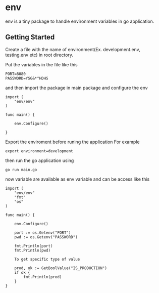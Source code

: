 # env

env is a tiny package to handle environment variables in go application.

## Getting Started

Create a file with the name of environment(Ex. development.env, testing.env etc) in root directory.

Put the variables in the file like this

```
PORT=8080
PASSWORD=YSG&*^HDHS
```
and then import the package in main package and configure the env

```
import (
	"env/env"
)

func main() {

	env.Configure()
  
}

```

Export the enviroment before runing the application 
For example

```
export environment=development
```

then run the go application using 

```
go run main.go
```

now variable are available as env variable and can be access like this 

```
import (
	"env/env"
	"fmt"
	"os"
)

func main() {

	env.Configure()

	port := os.Getenv("PORT")
	pwd := os.Getenv("PASSWORD")

	fmt.Println(port)
	fmt.Println(pwd)
	
	To get specific type of value 
	
	prod, ok := GetBoolValue("IS_PRODUCTION")
	if ok {
		fmt.Println(prod)
	}
}

```

